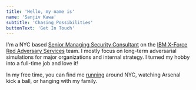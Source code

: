 ```yaml
---
title: 'Hello, my name is'
name: 'Sanjiv Kawa'
subtitle: 'Chasing Possibilities'
buttonText: 'Get In Touch'
---
```


I'm a NYC based [Senior Managing Security Consultant]() on the [IBM X-Force Red Adversary Services](https://www.ibm.com/services/adversary-simulation) team. I mostly focus on long-term adversarial simulations for major organizations and internal strategy. I turned my hobby into a full-time job and love it!

In my free time, you can find me [running](https://results.nyrr.org/runner/43306392/races) around NYC, watching Arsenal kick a ball, or hanging with my family.
